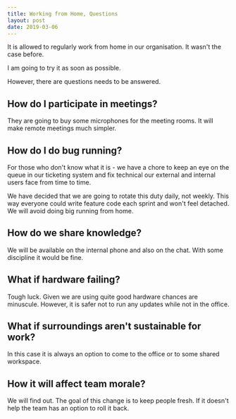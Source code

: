 ```yaml
---
title: Working from Home, Questions
layout: post
date: 2019-03-06
---
```


It is allowed to regularly work from home in our organisation.
It wasn't the case before.

I am going to try it as soon as possible.

However, there are questions needs to be answered.

## How do I participate in meetings?
They are going to buy some microphones for the meeting rooms. It will make remote meetings much simpler. 

## How do I do bug running?
For those who don't know what it is - we have a chore to keep an eye on the queue in our ticketing system and fix technical our external and internal users face from time to time. 

We have decided that we are going to rotate this duty daily, not weekly. This way everyone could write feature code each sprint and won't feel detached. We will avoid doing big running from home. 
 
## How do we share knowledge?
We will be available on the internal phone and also on the chat. With some discipline it would be fine. 

## What if hardware failing?
Tough luck. Given we are using quite good hardware chances are minuscule. However, it is safer not to run any updates while not in the office. 

## What if surroundings aren't sustainable for work?
In this case it is always an option to come to the office or to some shared workspace. 

## How it will affect team morale?
We will find out. The goal of this change is to keep people fresh. If it doesn't help the team has an option to roll it back. 

